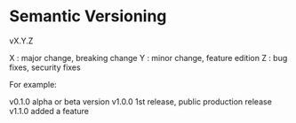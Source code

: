 # Semantic Versioning

vX.Y.Z

X : major change, breaking change
Y : minor change, feature edition
Z : bug fixes, security fixes

For example:

v0.1.0 alpha or beta version
v1.0.0 1st release, public production release
v1.1.0 added a feature
